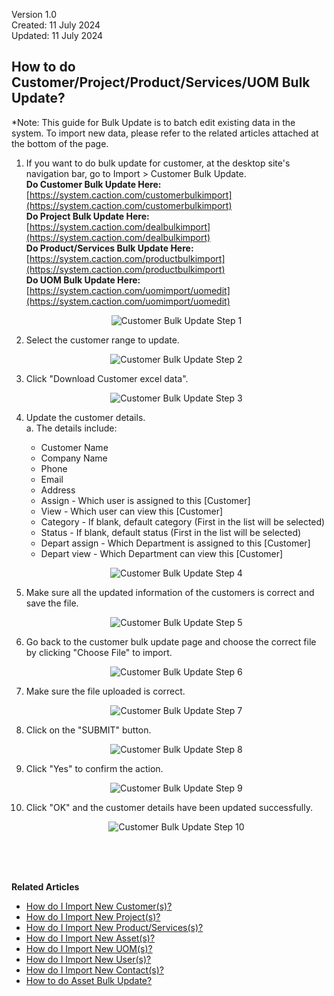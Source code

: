 Version 1.0<br>
Created: 11 July 2024<br>
Updated: 11 July 2024<br>
## How to do Customer/Project/Product/Services/UOM Bulk Update?

*Note: This guide for Bulk Update is to batch edit existing data in the system. To import new data, please refer to the related articles attached at the bottom of the page. 
  
  1. If you want to do bulk update for customer, at the desktop site's navigation bar, go to Import > Customer Bulk Update.<br>
     **Do Customer Bulk Update Here:** [https://system.caction.com/customerbulkimport](https://system.caction.com/customerbulkimport)<br>
     **Do Project Bulk Update Here:** [https://system.caction.com/dealbulkimport](https://system.caction.com/dealbulkimport)<br>
     **Do Product/Services Bulk Update Here:** [https://system.caction.com/productbulkimport](https://system.caction.com/productbulkimport)<br>
     **Do UOM Bulk Update Here:** [https://system.caction.com/uomimport/uomedit](https://system.caction.com/uomimport/uomedit)<br>

     <p align="center">
       <img src="img/Customer_Bulk_Update_Step_1.png" alt="Customer Bulk Update Step 1">
     </p>

  2. Select the customer range to update.<br>

     <p align="center">
       <img src="img/Customer_Bulk_Update_Step_2.png" alt="Customer Bulk Update Step 2">
     </p>

  3. Click "Download Customer excel data".<br>

     <p align="center">
       <img src="img/Customer_Bulk_Update_Step_3.png" alt="Customer Bulk Update Step 3">
     </p>
  
  4. Update the customer details.<br>
     a. The details include:<br>
        - Customer Name<br>
        - Company Name<br>
        - Phone<br>
        - Email<br>
        - Address<br>
        - Assign - Which user is assigned to this [Customer]<br>
        - View - Which user can view this [Customer]<br>
        - Category - If blank, default category (First in the list will be selected)<br>
        - Status - If blank, default status (First in the list will be selected)<br>
        - Depart assign - Which Department is assigned to this [Customer]<br>
        - Depart view - Which Department can view this [Customer]<br>
    
     <p align="center">
       <img src="img/Customer_Bulk_Update_Step_4.png" alt="Customer Bulk Update Step 4">
     </p>
     
  5. Make sure all the updated information of the customers is correct and save the file.<br>

     <p align="center">
       <img src="img/Customer_Bulk_Update_Step_5.png" alt="Customer Bulk Update Step 5">
     </p>

  6. Go back to the customer bulk update page and choose the correct file by clicking "Choose File" to import.<br>

     <p align="center">
       <img src="img/Customer_Bulk_Update_Step_6.png" alt="Customer Bulk Update Step 6">
     </p>

  7. Make sure the file uploaded is correct.<br>

     <p align="center">
       <img src="img/Customer_Bulk_Update_Step_7.png" alt="Customer Bulk Update Step 7">
     </p>

  8. Click on the "SUBMIT" button.<br>

     <p align="center">
       <img src="img/Customer_Bulk_Update_Step_8.png" alt="Customer Bulk Update Step 8">
     </p>

  9. Click "Yes" to confirm the action.<br>

     <p align="center">
       <img src="img/Customer_Bulk_Update_Step_9.png" alt="Customer Bulk Update Step 9">
     </p>

  10. Click "OK" and the customer details have been updated successfully.<br>

      <p align="center">
       <img src="img/Customer_Bulk_Update_Step_10.png" alt="Customer Bulk Update Step 10">
      </p>
  <br><br><br>

**Related Articles**<br>
- [How do I Import New Customer(s)?](Import_Customer.md)
- [How do I Import New Project(s)?](Import_Project.md)
- [How do I Import New Product/Services(s)?](Import_Product_Services.md)
- [How do I Import New Asset(s)?](Import_Asset.md)
- [How do I Import New UOM(s)?](Import_UOM.md)
- [How do I Import New User(s)?](Import_User.md)
- [How do I Import New Contact(s)?](Import_Contact.md)
- [How to do Asset Bulk Update?](Asset_Bulk_Update.md)

<!-- [Link Text](https://salesconnection.github.io/Sales-Connection-Support/Customer_Bulk_Update.html) -->
